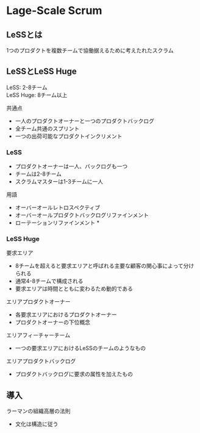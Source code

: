 # Lage-Scale Scrum

## LeSSとは
1つのプロダクトを複数チームで協働据えるために考えたれたスクラム

## LeSSとLeSS Huge

LeSS: 2-8チーム  
LeSS Huge: 8チーム以上

共通点

* 一人のプロダクトオーナーと一つのプロダクトバックログ
* 全チーム共通のスプリント
* 一つの出荷可能なプロダクトインクリメント

### LeSS

* プロダクトオーナーは一人、バックログも一つ
* チームは2-8チーム
* スクラムマスターは1-3チームに一人

用語

* オーバーオールレトロスペクティブ
* オーバーオールプロダクトバックログリファインメント
* ローテーションリファインメント
  * 

### LeSS Huge

要求エリア

* 8チームを超えると要求エリアと呼ばれる主要な顧客の関心事によって分けられる
* 通常4-8チームで構成される
* 要求エリアは時間とともに変わるため動的である

エリアプロダクトオーナー

* 各要求エリアにおけるプロダクトオーナー
* プロダクトオーナーの下位概念

エリアフィーチャーチーム

* 一つの要求エリアにおけるLeSSのチームのようなもの

エリアプロダクトバックログ

* プロダクトバックログに要求の属性を加えたもの

## 導入

ラーマンの組織高層の法則

* 文化は構造に従う
